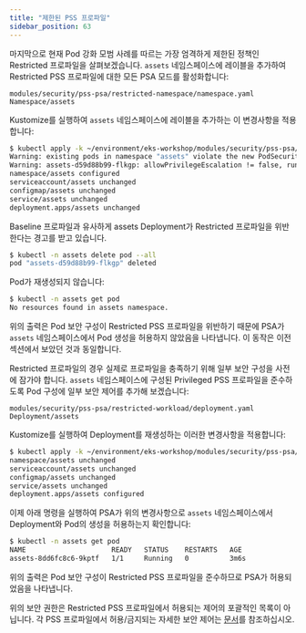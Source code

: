 ```yaml
---
title: "제한된 PSS 프로파일"
sidebar_position: 63
---
```


마지막으로 현재 Pod 강화 모범 사례를 따르는 가장 엄격하게 제한된 정책인 Restricted 프로파일을 살펴보겠습니다. `assets` 네임스페이스에 레이블을 추가하여 Restricted PSS 프로파일에 대한 모든 PSA 모드를 활성화합니다:

```kustomization
modules/security/pss-psa/restricted-namespace/namespace.yaml
Namespace/assets
```

Kustomize를 실행하여 `assets` 네임스페이스에 레이블을 추가하는 이 변경사항을 적용합니다:

```bash timeout=180 hook=restricted-namespace
$ kubectl apply -k ~/environment/eks-workshop/modules/security/pss-psa/restricted-namespace
Warning: existing pods in namespace "assets" violate the new PodSecurity enforce level "restricted:latest"
Warning: assets-d59d88b99-flkgp: allowPrivilegeEscalation != false, runAsNonRoot != true, seccompProfile
namespace/assets configured
serviceaccount/assets unchanged
configmap/assets unchanged
service/assets unchanged
deployment.apps/assets unchanged
```

Baseline 프로파일과 유사하게 assets Deployment가 Restricted 프로파일을 위반한다는 경고를 받고 있습니다.

```bash
$ kubectl -n assets delete pod --all
pod "assets-d59d88b99-flkgp" deleted
```

Pod가 재생성되지 않습니다:

```bash test=false
$ kubectl -n assets get pod
No resources found in assets namespace.
```

위의 출력은 Pod 보안 구성이 Restricted PSS 프로파일을 위반하기 때문에 PSA가 `assets` 네임스페이스에서 Pod 생성을 허용하지 않았음을 나타냅니다. 이 동작은 이전 섹션에서 보았던 것과 동일합니다.

Restricted 프로파일의 경우 실제로 프로파일을 충족하기 위해 일부 보안 구성을 사전에 잠가야 합니다. `assets` 네임스페이스에 구성된 Privileged PSS 프로파일을 준수하도록 Pod 구성에 일부 보안 제어를 추가해 보겠습니다:

```kustomization
modules/security/pss-psa/restricted-workload/deployment.yaml
Deployment/assets
```

Kustomize를 실행하여 Deployment를 재생성하는 이러한 변경사항을 적용합니다:

```bash timeout=180 hook=restricted-deploy-with-changes
$ kubectl apply -k ~/environment/eks-workshop/modules/security/pss-psa/restricted-workload
namespace/assets unchanged
serviceaccount/assets unchanged
configmap/assets unchanged
service/assets unchanged
deployment.apps/assets configured
```

이제 아래 명령을 실행하여 PSA가 위의 변경사항으로 `assets` 네임스페이스에서 Deployment와 Pod의 생성을 허용하는지 확인합니다:

```bash
$ kubectl -n assets get pod
NAME                     READY   STATUS    RESTARTS   AGE
assets-8dd6fc8c6-9kptf   1/1     Running   0          3m6s
```

위의 출력은 Pod 보안 구성이 Restricted PSS 프로파일을 준수하므로 PSA가 허용되었음을 나타냅니다.

위의 보안 권한은 Restricted PSS 프로파일에서 허용되는 제어의 포괄적인 목록이 아닙니다. 각 PSS 프로파일에서 허용/금지되는 자세한 보안 제어는 [문서](https://kubernetes.io/docs/concepts/security/pod-security-standards/#restricted)를 참조하십시오.